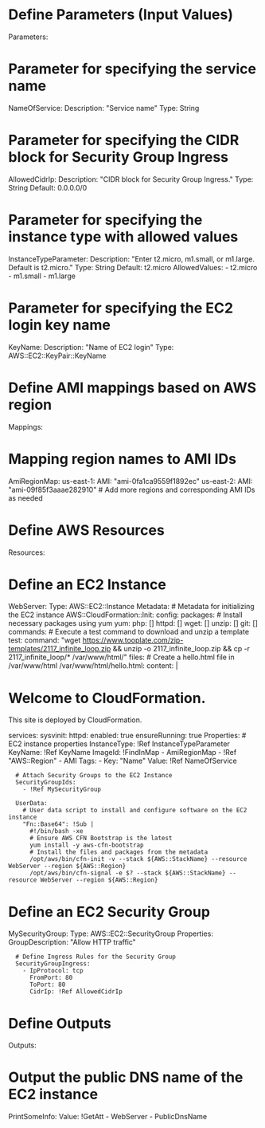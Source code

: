 # Define Parameters (Input Values)
Parameters:
  # Parameter for specifying the service name
  NameOfService:
    Description: "Service name"
    Type: String

  # Parameter for specifying the CIDR block for Security Group Ingress
  AllowedCidrIp:
    Description: "CIDR block for Security Group Ingress."
    Type: String
    Default: 0.0.0.0/0

  # Parameter for specifying the instance type with allowed values
  InstanceTypeParameter:
    Description: "Enter t2.micro, m1.small, or m1.large. Default is t2.micro."
    Type: String
    Default: t2.micro
    AllowedValues:
      - t2.micro
      - m1.small
      - m1.large

  # Parameter for specifying the EC2 login key name
  KeyName:
    Description: "Name of EC2 login"
    Type: AWS::EC2::KeyPair::KeyName

# Define AMI mappings based on AWS region
Mappings:
  # Mapping region names to AMI IDs
  AmiRegionMap:
    us-east-1:
      AMI: "ami-0fa1ca9559f1892ec"
    us-east-2:
      AMI: "ami-09f85f3aaae282910"
    # Add more regions and corresponding AMI IDs as needed

# Define AWS Resources
Resources:
  # Define an EC2 Instance
  WebServer:
    Type: AWS::EC2::Instance
    Metadata:
      # Metadata for initializing the EC2 instance
      AWS::CloudFormation::Init:
        config:
          packages:
            # Install necessary packages using yum
            yum:
              php: []
              httpd: []
              wget: []
              unzip: []
              git: []
          commands:
            # Execute a test command to download and unzip a template
            test:
              command: "wget https://www.tooplate.com/zip-templates/2117_infinite_loop.zip && unzip -o 2117_infinite_loop.zip && cp -r 2117_infinite_loop/* /var/www/html/"
          files:
            # Create a hello.html file in /var/www/html
            /var/www/html/hello.html:
              content: |
                <!DOCTYPE html>
                <html>
                <body>
                <h1>Welcome to CloudFormation.</h1>
                <p>This site is deployed by CloudFormation.</p>
                </body>
                </html>
          services:
            sysvinit:
              httpd:
                enabled: true
                ensureRunning: true
    Properties:
      # EC2 instance properties
      InstanceType: !Ref InstanceTypeParameter
      KeyName: !Ref KeyName
      ImageId: !FindInMap
        - AmiRegionMap
        - !Ref "AWS::Region"
        - AMI
      Tags:
        - Key: "Name"
          Value: !Ref NameOfService
    
      # Attach Security Groups to the EC2 Instance
      SecurityGroupIds:
        - !Ref MySecurityGroup
    
      UserData:
        # User data script to install and configure software on the EC2 instance
        "Fn::Base64": !Sub |
          #!/bin/bash -xe            
          # Ensure AWS CFN Bootstrap is the latest
          yum install -y aws-cfn-bootstrap
          # Install the files and packages from the metadata
          /opt/aws/bin/cfn-init -v --stack ${AWS::StackName} --resource WebServer --region ${AWS::Region}
          /opt/aws/bin/cfn-signal -e $? --stack ${AWS::StackName} --resource WebServer --region ${AWS::Region}

  # Define an EC2 Security Group
  MySecurityGroup:
    Type: AWS::EC2::SecurityGroup
    Properties:
      GroupDescription: "Allow HTTP traffic"
      
      # Define Ingress Rules for the Security Group
      SecurityGroupIngress:
        - IpProtocol: tcp
          FromPort: 80
          ToPort: 80
          CidrIp: !Ref AllowedCidrIp

# Define Outputs
Outputs:
  # Output the public DNS name of the EC2 instance
  PrintSomeInfo:
    Value: !GetAtt
      - WebServer
      - PublicDnsName

